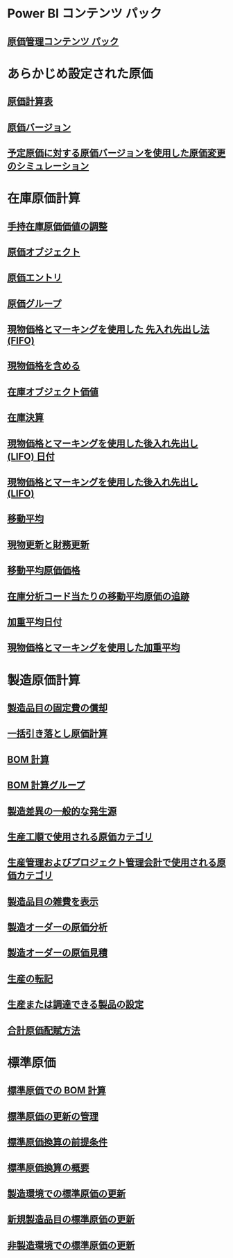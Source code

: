 # Power BI コンテンツ パック
## [原価管理コンテンツ パック](/dynamics365/unified-operations/dev-itpro/analytics/cost-management-content-pack?toc=/dynamics365/unified-operations/supply-chain/toc.json)
# あらかじめ設定された原価
## [原価計算表](costing-sheets.md)
## [原価バージョン](costing-versions.md)
## [予定原価に対する原価バージョンを使用した原価変更のシミュレーション](simulate-cost-changes-costing-version-planned-costs.md)
# 在庫原価計算
## [手持在庫原価価値の調整](adjust-hand-inventory-cost-values.md)
## [原価オブジェクト](cost-object.md)
## [原価エントリ](cost-entries.md)
## [原価グループ](cost-groups.md)
## [現物価格とマーキングを使用した 先入れ先出し法 (FIFO)](fifo-physical-value-marking.md)
## [現物価格を含める](include-physical-value.md)
## [在庫オブジェクト価値](physical-quantity.md)
## [在庫決算](inventory-close.md)
## [現物価格とマーキングを使用した後入れ先出し (LIFO) 日付](lifo-date-physical-value-marking.md)
## [現物価格とマーキングを使用した後入れ先出し (LIFO)](lifo-physical-value-marking.md)
## [移動平均](moving-average.md)
## [現物更新と財務更新](physical-financial-updates.md)
## [移動平均原価価格](running-average-cost-price.md)
## [在庫分析コード当たりの移動平均原価の追跡](track-running-average-cost-per-inventory-dimension.md)
## [加重平均日付](weighted-average-date.md)
## [現物価格とマーキングを使用した加重平均](weighted-average-physical-value-marking.md)
# 製造原価計算
## [製造品目の固定費の償却](amortize-constant-costs-manufactured-item.md)
## [一括引き落とし原価計算](backflush-costing.md)
## [BOM 計算](bom-calculations.md)
## [BOM 計算グループ](bom-calculation-groups.md)
## [製造差異の一般的な発生源](common-sources-of-production-variances.md)
## [生産工順で使用される原価カテゴリ](cost-categories-used-production-routings.md)
## [生産管理およびプロジェクト管理会計で使用される原価カテゴリ](cost-categories-used-production-control-project-management-accounting.md)
## [製造品目の雑費を表示](charges-manufactured-item.md)
## [製造オーダーの原価分析](production-order-cost-analysis.md)
## [製造オーダーの原価見積](production-order-cost-estimation.md)
## [生産の転記](production-posting.md)
## [生産または調達できる製品の設定](manufactured-items-treated-as-purchased-items.md)
## [合計原価配賦方法](methodology-total-cost-allocation.md)
# 標準原価
## [標準原価での BOM 計算](information-used-bom-calculations-standard-costs.md)
## [標準原価の更新の管理](manage-standard-cost-updates.md)
## [標準原価換算の前提条件](prerequisites-standard-cost-conversion.md)
## [標準原価換算の概要](standard-cost-conversion-overview.md)
## [製造環境での標準原価の更新](update-standard-costs-manufacturing-environment.md)
## [新規製造品目の標準原価の更新](update-standard-costs-new-manufactured-item.md)
## [非製造環境での標準原価の更新](update-standard-costs-non-manufacturing-environment.md)



